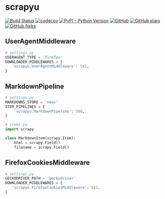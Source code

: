 # scrapyu

[![Build Status](https://www.travis-ci.org/lin-zone/scrapyu.svg?branch=master)](https://www.travis-ci.org/lin-zone/scrapyu)
[![codecov](https://codecov.io/gh/lin-zone/scrapyu/branch/master/graph/badge.svg)](https://codecov.io/gh/lin-zone/scrapyu)
[![PyPI - Python Version](https://img.shields.io/pypi/pyversions/scrapyu?logo=python&logoColor=FBE072)](https://pypi.org/project/scrapyu/)
[![GitHub](https://img.shields.io/github/license/lin-zone/scrapyu)](https://github.com/lin-zone/scrapyu/blob/master/LICENSE)
[![GitHub stars](https://img.shields.io/github/stars/lin-zone/scrapyu?logo=github)](https://github.com/lin-zone/scrapyu)
[![GitHub forks](https://img.shields.io/github/forks/lin-zone/scrapyu?logo=github)](https://github.com/lin-zone/scrapyu)

## UserAgentMiddleware

```python
# settings.py
USERAGENT_TYPE = 'firefox'
DOWNLOADER_MIDDLEWARES = {
   'scrapyu.UserAgentMiddleware': 543,
}
```

## MarkdownPipeline

```python
# settings.py
MARKDOWNS_STORE = 'news'
ITEM_PIPELINES = {
    'scrapyu.MarkdownPipeline': 300,
}
```

```python
# items.py
import scrapy

class MarkdownItem(scrapy.Item):
    html = scrapy.Field()
    filename = scrapy.Field()
```

## FirefoxCookiesMiddleware

```python
# settings.py
GECKODRIVER_PATH = 'geckodriver'
DOWNLOADER_MIDDLEWARES = {
   'scrapyu.FirefoxCookiesMiddleware': 543,
}
```
